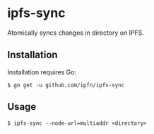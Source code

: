 # ipfs-sync

Atomically syncs changes in directory on IPFS.

## Installation

Installation requires Go:

```console
$ go get -u github.com/ipfn/ipfs-sync
```

## Usage

```console
$ ipfs-sync --node-url=multiaddr <directory>
```
